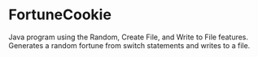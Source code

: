 # FortuneCookie
Java program using the Random, Create File, and Write to File features. Generates a random fortune from switch statements and writes to a file.
